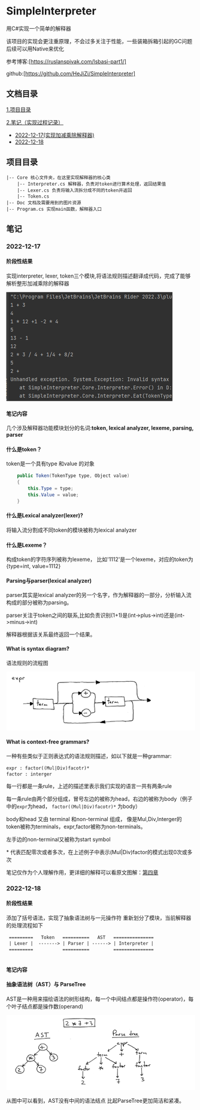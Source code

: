 # SimpleInterpreter
用C#实现一个简单的解释器

该项目的实现会更注重原理，不会过多关注于性能，一些装箱拆箱引起的GC问题后续可以用Native来优化

参考博客:[https://ruslanspivak.com/lsbasi-part1/]

github:[https://github.com/HeJiZi/SimpleInterpreter]

## 文档目录
[1.项目目录](#项目目录)

[2.笔记（实现过程记录）](#笔记)
- [2022-12-17(实现加减乘除解释器)](#2022-12-17)
- [2022-12-18](#2022-12-18)


## 项目目录
```
|-- Core 核心文件夹，在这里实现解释器的核心类
    |-- Interpreter.cs 解释器，负责对token进行算术处理，返回结果值
    |-- Lexer.cs 负责将输入流拆分成不同的token并返回
    |-- Token.cs
|-- Doc 文档及需要用到的图片资源
|-- Program.cs 实现main函数，解释器入口
```
## 笔记
### 2022-12-17
#### 阶段性结果
实现interpreter, lexer, token三个模块,将语法规则描述翻译成代码，完成了能够解析整形加减乘除的解释器

![](Doc/2022-12-17.png)

#### 笔记内容
几个涉及解释器功能模块划分的名词:**token, lexical analyzer, lexeme, parsing, parser**
#### 什么是token？
token是一个具有type 和value 的对象
``` c#
    public Token(TokenType type, Object value)
    {
        this.Type = type;
        this.Value = value;
    }
```
#### 什么是Lexical analyzer(lexer)?
将输入流分割成不同token的模块被称为lexical analyzer

#### 什么是Lexeme？
构成token的字符序列被称为lexeme， 比如'1112'是一个lexeme，对应的token为{type=int, value=1112}

#### Parsing与parser(lexical analyzer)
parser其实是lexical analyzer的另一个名字，作为解释器的一部分，分析输入流构成的部分被称为parsing。

parser关注于token之间的联系,比如负责识别(1+1)是(int->plus->int)还是(int->minus->int)

解释器根据该关系最终返回一个结果。

#### What is syntax diagram?
语法规则的流程图

![syntax_diagram](Doc/syntax_diagram.png)

#### What is context-free grammars?
一种有些类似于正则表达式的语法规则描述，如以下就是一种grammar:
```
expr : factor((Mul|Div)facotr)*
factor : interger
```
每一行都是一条rule，上述的描述里表示我们实现的语言一共有两条rule

每一条rule由两个部分组成，冒号左边的被称为head，右边的被称为body（例子中的`expr`为head， `factor((Mul|Div)facotr)*` 为body）

body和head 又由 terminal 和non-terminal 组成， 像是Mul,Div,Interger的token被称为terminals，expr,factor被称为non-terminals。

左手边的non-terminal又被称为start symbol

\* 代表匹配零次或者多次，在上述例子中表示(Mul|Div)factor的模式出现0次或多次

笔记仅作为个人理解作用，更详细的解释可以看原文图解：[第四章](https://ruslanspivak.com/lsbasi-part4/)

### 2022-12-18
#### 阶段性结果
添加了括号语法，实现了抽象语法树与一元操作符
重新划分了模块，当前解释器的处理流程如下
```
 =========   Token   ==========   AST   ===============
 | Lexer |  -------> | Parser | ------> | Interpreter |
 =========           ==========         ===============
 
```

#### 笔记内容
#### 抽象语法树（AST）与 ParseTree
AST是一种用来描绘语法的树形结构，每一个中间结点都是操作符(operator)，每个叶子结点都是操作数(operand)

![AST](Doc/AST.png)

从图中可以看到，AST没有中间的语法结点 比起ParseTree更加简洁和紧凑。



